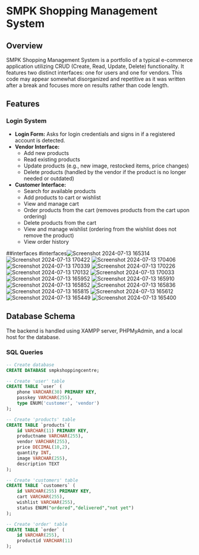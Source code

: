 # SMPK Shopping Management System

## Overview
SMPK Shopping Management System is a portfolio of a typical e-commerce application utilizing CRUD (Create, Read, Update, Delete) functionality. It features two distinct interfaces: one for users and one for vendors. This code may appear somewhat disorganized and repetitive as it was written after a break and focuses more on results rather than code length.

## Features
### Login System
- **Login Form:** Asks for login credentials and signs in if a registered account is detected.
- **Vendor Interface:** 
  - Add new products
  - Read existing products
  - Update products (e.g., new image, restocked items, price changes)
  - Delete products (handled by the vendor if the product is no longer needed or outdated)
- **Customer Interface:**
  - Search for available products
  - Add products to cart or wishlist
  - View and manage cart
  - Order products from the cart (removes products from the cart upon ordering)
  - Delete products from the cart
  - View and manage wishlist (ordering from the wishlist does not remove the product)
  - View order history

##interfaces
#interfaces![Screenshot 2024-07-13 165314](https://github.com/user-attachments/assets/16079b88-32bc-4f79-99f1-26efa9db2f28)
![Screenshot 2024-07-13 170422](https://github.com/user-attachments/assets/e091d3dd-2dc4-4208-bb16-1abbb26cce63)
![Screenshot 2024-07-13 170406](https://github.com/user-attachments/assets/8731332d-ca1e-4c33-9e53-3eefec981b1a)
![Screenshot 2024-07-13 170339](https://github.com/user-attachments/assets/0388d8bc-da18-41e7-bb62-2017c13368ad)
![Screenshot 2024-07-13 170226](https://github.com/user-attachments/assets/318e430b-9c5c-42d3-8d4a-407656f8a868)
![Screenshot 2024-07-13 170132](https://github.com/user-attachments/assets/7ba9b25f-92a3-4e86-b40f-ae97aada891d)
![Screenshot 2024-07-13 170033](https://github.com/user-attachments/assets/fb92d632-2291-41de-8006-17f439527ba9)
![Screenshot 2024-07-13 165952](https://github.com/user-attachments/assets/63d082cc-25ad-487d-a5f7-b2789b2ed5ca)
![Screenshot 2024-07-13 165910](https://github.com/user-attachments/assets/de3e58bb-36b6-42d9-87a0-018d36e6e5a4)
![Screenshot 2024-07-13 165852](https://github.com/user-attachments/assets/001f4b1f-71a5-46e9-aab3-0b9e5b4703a8)
![Screenshot 2024-07-13 165836](https://github.com/user-attachments/assets/b3d3ac9d-af1f-42cf-9298-1029ea091fcd)
![Screenshot 2024-07-13 165815](https://github.com/user-attachments/assets/4f343365-c1cc-41a7-910f-8f4bad265288)
![Screenshot 2024-07-13 165612](https://github.com/user-attachments/assets/ee72814d-f474-463a-af4c-50f79734484d)
![Screenshot 2024-07-13 165449](https://github.com/user-attachments/assets/6080528d-d2a7-4b4e-838e-7fabdfff02a0)
![Screenshot 2024-07-13 165400](https://github.com/user-attachments/assets/1ca50856-ff36-45a2-afdd-d4b58c016f61)


## Database Schema
The backend is handled using XAMPP server, PHPMyAdmin, and a local host for the database.

### SQL Queries
```sql
-- Create database
CREATE DATABASE smpkshoppingcentre;

-- Create 'user' table
CREATE TABLE `user` (
    phone VARCHAR(30) PRIMARY KEY,
    passkey VARCHAR(255),
    type ENUM('customer', 'vendor')
);

-- Create 'products' table
CREATE TABLE `products`(
    id VARCHAR(11) PRIMARY KEY,
    productname VARCHAR(255),
    vendor VARCHAR(255),
    price DECIMAL(10,2),
    quantity INT,
    image VARCHAR(255),
    description TEXT
);

-- Create 'customers' table
CREATE TABLE `customers` (
    id VARCHAR(255) PRIMARY KEY,
    cart VARCHAR(255),
    wishlist VARCHAR(255),
    status ENUM("ordered","delivered","not yet")
);

-- Create 'order' table
CREATE TABLE `order` (
    id VARCHAR(255),
    productid VARCHAR(11)
);
